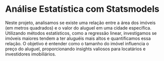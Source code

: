 # Análise Estatística com Statsmodels
Neste projeto, analisamos se existe uma relação entre a área dos imóveis (em metros quadrados) e o valor do aluguel em uma cidade específica. Utilizando métodos estatísticos, como a regressão linear, investigamos se imóveis maiores tendem a ter aluguéis mais altos e quantificamos essa relação. O objetivo é entender como o tamanho do imóvel influencia o preço do aluguel, proporcionando insights valiosos para locatários e investidores imobiliários.

